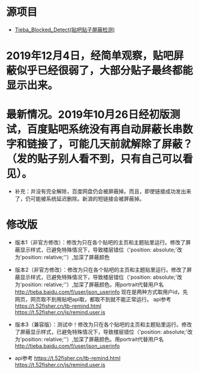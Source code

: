 # 源项目
* [Tieba_Blocked_Detect(贴吧贴子屏蔽检测)](https://github.com/FirefoxBar/userscript/tree/master/Tieba_Blocked_Detect)

# 2019年12月4日，经简单观察，贴吧屏蔽似乎已经很弱了，大部分贴子最终都能显示出来。

# 最新情况。2019年10月26日经初版测试，百度贴吧系统没有再自动屏蔽长串数字和链接了，可能几天前就解除了屏蔽？（发的贴子别人看不到，只有自己可以看见）。
* 补充：并没有完全解除，百度网盘仍会被屏蔽掉。而且，即使链接成功发出来了，仍可能被系统延迟删除。新浪的短链接会被屏蔽掉。

# 修改版
* 版本1（非官方修改）：修改为只在各个贴吧的主页和主题贴里运行。修改了屏蔽显示样式，已避免特殊情况下，导致楼层错位（'position: absolute;'改为'position: relative;''）,加深了屏蔽颜色

* 版本2（非官方修改）：修改为只在各个贴吧的主页和主题贴里运行。修改了屏蔽显示样式，已避免特殊情况下，导致楼层错位（'position: absolute;'改为'position: relative;''）,加深了屏蔽颜色。用portrait代替用户名 
http://tieba.baidu.com/f/user/json_userinfo
现在是两种方式取用户id，先网页，网页取不到用贴吧api取，都取不到就不能正常运行。
api参考
https://t.52fisher.cn/tb-remind.html
https://t.52fisher.cn/js/remind.user.js
* 版本3（兼容版）：测试中！修改为只在各个贴吧的主页和主题贴里运行。修改了屏蔽显示样式，已避免特殊情况下，导致楼层错位（'position: absolute;'改为'position: relative;''）,加深了屏蔽颜色。用portrait代替用户名
http://tieba.baidu.com/f/user/json_userinfo
* api参考
https://t.52fisher.cn/tb-remind.html
https://t.52fisher.cn/js/remind.user.js

